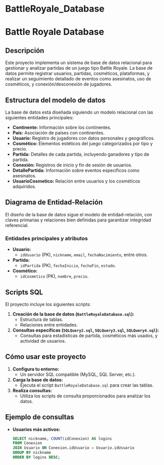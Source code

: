 # BattleRoyale_Database
# **Battle Royale Database**

## **Descripción**
Este proyecto implementa un sistema de base de datos relacional para gestionar y analizar partidas de un juego tipo Battle Royale. La base de datos permite registrar usuarios, partidas, cosméticos, plataformas, y realizar un seguimiento detallado de eventos como asesinatos, uso de cosméticos, y conexión/desconexión de jugadores.

## **Estructura del modelo de datos**
La base de datos está diseñada siguiendo un modelo relacional con las siguientes entidades principales:

- **Continente:** Información sobre los continentes.
- **País:** Asociación de países con continentes.
- **Usuario:** Registro de jugadores con datos personales y geográficos.
- **Cosmético:** Elementos estéticos del juego categorizados por tipo y precio.
- **Partida:** Detalles de cada partida, incluyendo ganadores y tipo de partida.
- **Conexión:** Registros de inicio y fin de sesión de usuarios.
- **DetallePartida:** Información sobre eventos específicos como asesinatos.
- **UsuarioCosmetico:** Relación entre usuarios y los cosméticos adquiridos.

## **Diagrama de Entidad-Relación**
El diseño de la base de datos sigue el modelo de entidad-relación, con claves primarias y relaciones bien definidas para garantizar integridad referencial.

### **Entidades principales y atributos**
- **Usuario:**
  - `idUsuario` (PK), `nickname`, `email`, `fechaNacimiento`, entre otros.
- **Partida:**
  - `idPartida` (PK), `fechaInicio`, `fechaFin`, `estado`.
- **Cosmético:**
  - `idCosmetico` (PK), `nombre`, `precio`.

## **Scripts SQL**
El proyecto incluye los siguientes scripts:
1. **Creación de la base de datos (`BattleRoyaleDatabase.sql`):**
   - Estructura de tablas.
   - Relaciones entre entidades.
2. **Consultas específicas (`SQLQuery2.sql`, `SQLQuery3.sql`, `SQLQuery4.sql`):**
   - Consultas para estadísticas de partida, cosméticos más usados, y actividad de usuarios.

## **Cómo usar este proyecto**
1. **Configura tu entorno:**
   - Un servidor SQL compatible (MySQL, SQL Server, etc.).
2. **Carga la base de datos:**
   - Ejecuta el script `BattleRoyaleDatabase.sql` para crear las tablas.
3. **Realiza consultas:**
   - Utiliza los scripts de consulta proporcionados para analizar los datos.

## **Ejemplo de consultas**
- **Usuarios más activos:**
   ```sql
   SELECT nickname, COUNT(idConexion) AS logins
   FROM Conexion
   JOIN Usuario ON Conexion.idUsuario = Usuario.idUsuario
   GROUP BY nickname
   ORDER BY logins DESC;
